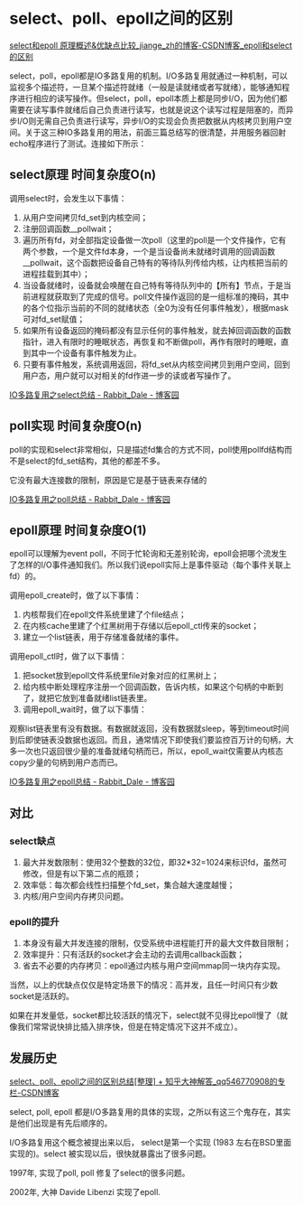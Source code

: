 # select、poll、epoll之间的区别

[select和epoll 原理概述&优缺点比较_jiange_zh的博客-CSDN博客_epoll和select的区别](https://blog.csdn.net/jiange_zh/article/details/50811553)

select，poll，epoll都是IO多路复用的机制。I/O多路复用就通过一种机制，可以监视多个描述符，一旦某个描述符就绪（一般是读就绪或者写就绪），能够通知程序进行相应的读写操作。但select，poll，epoll本质上都是同步I/O，因为他们都需要在读写事件就绪后自己负责进行读写，也就是说这个读写过程是阻塞的，而异步I/O则无需自己负责进行读写，异步I/O的实现会负责把数据从内核拷贝到用户空间。关于这三种IO多路复用的用法，前面三篇总结写的很清楚，并用服务器回射echo程序进行了测试。连接如下所示：

## select原理 时间复杂度O(n)

调用select时，会发生以下事情：

1. 从用户空间拷贝fd_set到内核空间；
2. 注册回调函数__pollwait；
3. 遍历所有fd，对全部指定设备做一次poll（这里的poll是一个文件操作，它有两个参数，一个是文件fd本身，一个是当设备尚未就绪时调用的回调函数__pollwait，这个函数把设备自己特有的等待队列传给内核，让内核把当前的进程挂载到其中）；
4. 当设备就绪时，设备就会唤醒在自己特有等待队列中的【所有】节点，于是当前进程就获取到了完成的信号。poll文件操作返回的是一组标准的掩码，其中的各个位指示当前的不同的就绪状态（全0为没有任何事件触发），根据mask可对fd_set赋值；
5. 如果所有设备返回的掩码都没有显示任何的事件触发，就去掉回调函数的函数指针，进入有限时的睡眠状态，再恢复和不断做poll，再作有限时的睡眠，直到其中一个设备有事件触发为止。
6. 只要有事件触发，系统调用返回，将fd_set从内核空间拷贝到用户空间，回到用户态，用户就可以对相关的fd作进一步的读或者写操作了。

[IO多路复用之select总结 - Rabbit_Dale - 博客园](https://www.cnblogs.com/Anker/archive/2013/08/14/3258674.html)

## poll实现 时间复杂度O(n)

poll的实现和select非常相似，只是描述fd集合的方式不同，poll使用pollfd结构而不是select的fd_set结构，其他的都差不多。

它没有最大连接数的限制，原因是它是基于链表来存储的

[IO多路复用之poll总结 - Rabbit_Dale - 博客园](https://www.cnblogs.com/Anker/archive/2013/08/15/3261006.html)

## epoll原理 时间复杂度O(1)

epoll可以理解为event poll，不同于忙轮询和无差别轮询，epoll会把哪个流发生了怎样的I/O事件通知我们。所以我们说epoll实际上是事件驱动（每个事件关联上fd）的。

调用epoll_create时，做了以下事情：

1. 内核帮我们在epoll文件系统里建了个file结点；
2. 在内核cache里建了个红黑树用于存储以后epoll_ctl传来的socket；
3. 建立一个list链表，用于存储准备就绪的事件。

调用epoll_ctl时，做了以下事情：

1. 把socket放到epoll文件系统里file对象对应的红黑树上；
2. 给内核中断处理程序注册一个回调函数，告诉内核，如果这个句柄的中断到了，就把它放到准备就绪list链表里。
3. 调用epoll_wait时，做了以下事情：

观察list链表里有没有数据。有数据就返回，没有数据就sleep，等到timeout时间到后即使链表没数据也返回。而且，通常情况下即使我们要监控百万计的句柄，大多一次也只返回很少量的准备就绪句柄而已，所以，epoll_wait仅需要从内核态copy少量的句柄到用户态而已。

[IO多路复用之epoll总结 - Rabbit_Dale - 博客园](https://www.cnblogs.com/Anker/archive/2013/08/17/3263780.html)

## 对比

### select缺点

1. 最大并发数限制：使用32个整数的32位，即32*32=1024来标识fd，虽然可修改，但是有以下第二点的瓶颈；
2. 效率低：每次都会线性扫描整个fd_set，集合越大速度越慢；
3. 内核/用户空间内存拷贝问题。

### epoll的提升

1. 本身没有最大并发连接的限制，仅受系统中进程能打开的最大文件数目限制；
2. 效率提升：只有活跃的socket才会主动的去调用callback函数；
3. 省去不必要的内存拷贝：epoll通过内核与用户空间mmap同一块内存实现。

当然，以上的优缺点仅仅是特定场景下的情况：高并发，且任一时间只有少数socket是活跃的。

如果在并发量低，socket都比较活跃的情况下，select就不见得比epoll慢了（就像我们常常说快排比插入排序快，但是在特定情况下这并不成立）。

## 发展历史

[select、poll、epoll之间的区别总结[整理] + 知乎大神解答_qq546770908的专栏-CSDN博客](https://blog.csdn.net/qq546770908/article/details/53082870)

select, poll, epoll 都是I/O多路复用的具体的实现，之所以有这三个鬼存在，其实是他们出现是有先后顺序的。

I/O多路复用这个概念被提出来以后， select是第一个实现 (1983 左右在BSD里面实现的)。select 被实现以后，很快就暴露出了很多问题。

1997年, 实现了poll, poll 修复了select的很多问题。

2002年, 大神 Davide Libenzi 实现了epoll.
